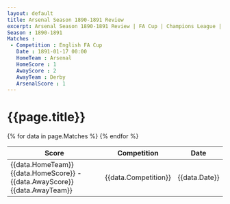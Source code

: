 ```yaml
---
layout: default
title: Arsenal Season 1890-1891 Review
excerpt: Arsenal Season 1890-1891 Review | FA Cup | Champions League | League Cup 
Season : 1890-1891
Matches :
 - Competition : English FA Cup
   Date : 1891-01-17 00:00
   HomeTeam : Arsenal
   HomeScore : 1
   AwayScore : 2
   AwayTeam : Derby
   ArsenalScore : 1
---
```



<div class="container">
    <h1>{{page.title}}</h1>
    <div class="responsive-table card-panel hoverable">
        <table class="highlight">
            <thead>
                <tr>
                    <th>Score</th>
                    <th>Competition</th>
                    <th>Date</th>
                </tr>
            </thead>
            <tbody>
                {% for data in page.Matches %}
                <tr>
                    <td>{{data.HomeTeam}} {{data.HomeScore}} - {{data.AwayScore}} {{data.AwayTeam}} </td>
                    <td>{{data.Competition}}</td>
                    <td>{{data.Date}}</td>
                </tr>
                {% endfor %}
            </tbody>
        </table>
    </div>
</div>